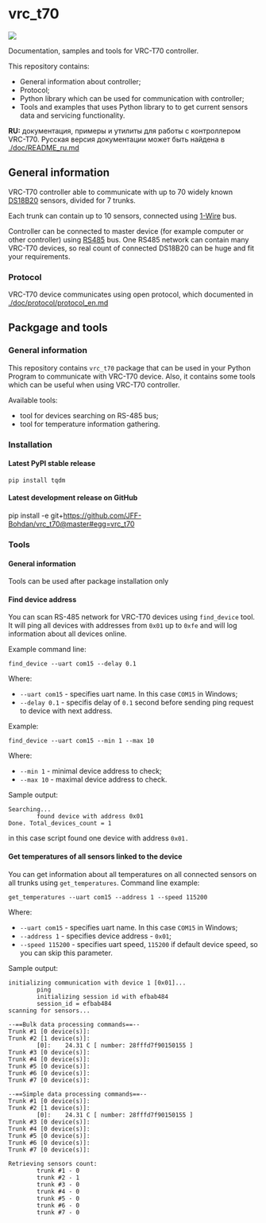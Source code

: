 # vrc_t70

![](https://travis-ci.org/JFF-Bohdan/vrc_t70.svg?branch=master)	

Documentation, samples and tools for VRC-T70 controller.

This repository contains:

* General information about controller;
* Protocol;
* Python library which can be used for communication with controller;
* Tools and examples that uses Python library to to get current sensors data and 
servicing functionality.

**RU:** документация, примеры и утилиты для работы с контроллером VRC-T70.
Русская версия документации может быть найдена в [./doc/README_ru.md](./doc/README_ru.md)

## General information

VRC-T70 controller able to communicate with up to 70
widely known [DS18B20](https://www.google.com.ua/search?q=ds18b20%20tech%20spec)
sensors, divided for 7 trunks.

Each trunk can contain up to 10 sensors, connected using [1-Wire](https://en.wikipedia.org/wiki/1-Wire) bus. 

Controller can be connected to master device (for example computer or other controller) using
[RS485](https://en.wikipedia.org/wiki/RS-485) bus. One RS485 network can contain many VRC-T70 
devices, so real count of connected DS18B20 can be huge and fit your requirements.

### Protocol

VRC-T70 device communicates using open protocol, which documented in
[./doc/protocol/protocol_en.md](./doc/protocol/protocol_en.md)

## Packgage and tools

### General information

This repository contains `vrc_t70` package that can be used in your Python Program to communicate with VRC-T70 device. Also, it contains some tools which can be useful when using VRC-T70 controller. 

Available tools:

* tool for devices searching on RS-485 bus;
* tool for temperature information gathering.


### Installation

#### Latest PyPI stable release

```pip install tqdm```


#### Latest development release on GitHub

pip install -e git+https://github.com/JFF-Bohdan/vrc_t70@master#egg=vrc_t70

### Tools

#### General information

Tools can be used after package installation only

#### Find device address

You can scan RS-485 network for VRC-T70 devices using `find_device` tool. It
will ping all devices with addresses from `0x01` up to `0xfe` and will log information 
about all devices online.

Example command line:

`find_device --uart com15 --delay 0.1`

Where:

* `--uart com15` - specifies uart name. In this case `COM15` in Windows;
* `--delay 0.1` - specifis delay of `0.1` second before sending ping request to 
device with next address.

Example:

`find_device --uart com15 --min 1 --max 10`

Where:
* `--min 1` - minimal device address to check;
* `--max 10` - maximal device address to check.

Sample output:

```
Searching...
        found device with address 0x01
Done. Total_devices_count = 1
```

in this case script found one device with address `0x01.`


#### Get temperatures of all sensors linked to the device

You can get information about all temperatures on all connected sensors on all trunks 
using `get_temperatures`. Command line example:

`get_temperatures --uart com15 --address 1 --speed 115200`

Where:

* `--uart com15` - specifies uart name. In this case `COM15` in Windows;
* `--address 1` - specifies device address - `0x01`;
* `--speed 115200` - specifies uart speed, `115200` if default device speed, so you can 
skip this parameter.


Sample output:

```
initializing communication with device 1 [0x01]...
        ping
        initializing session id with efbab484
        session_id = efbab484
scanning for sensors...

--==Bulk data processing commands==--
Trunk #1 [0 device(s)]:
Trunk #2 [1 device(s)]:
        [0]:    24.31 C [ number: 28fffd7f90150155 ]
Trunk #3 [0 device(s)]:
Trunk #4 [0 device(s)]:
Trunk #5 [0 device(s)]:
Trunk #6 [0 device(s)]:
Trunk #7 [0 device(s)]:

--==Simple data processing commands==--
Trunk #1 [0 device(s)]:
Trunk #2 [1 device(s)]:
        [0]:    24.31 C [ number: 28fffd7f90150155 ]
Trunk #3 [0 device(s)]:
Trunk #4 [0 device(s)]:
Trunk #5 [0 device(s)]:
Trunk #6 [0 device(s)]:
Trunk #7 [0 device(s)]:

Retrieving sensors count:
        trunk #1 - 0
        trunk #2 - 1
        trunk #3 - 0
        trunk #4 - 0
        trunk #5 - 0
        trunk #6 - 0
        trunk #7 - 0
```